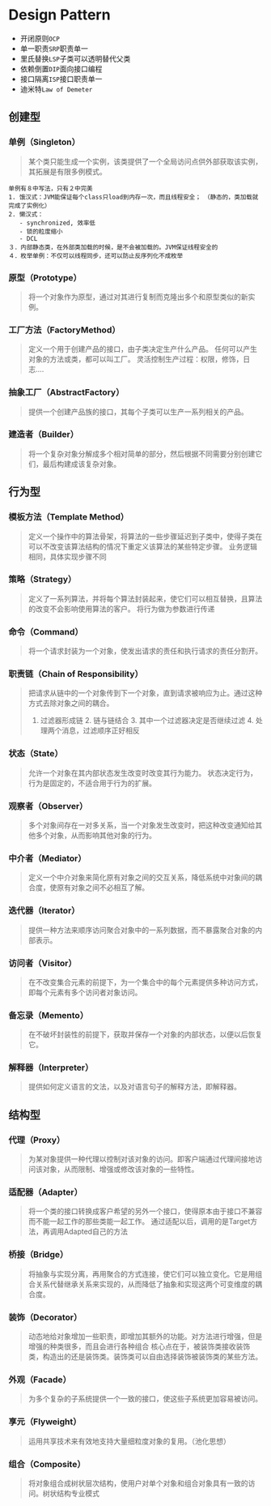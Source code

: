 # Design Pattern

- 开闭原则`OCP`
- 单一职责`SRP`职责单一
- 里氏替换`LSP`子类可以透明替代父类
- 依赖倒置`DIP`面向接口编程
- 接口隔离`ISP`接口职责单一
- 迪米特`Law of Demeter`



## 创建型

### 单例（Singleton）
> 某个类只能生成一个实例，该类提供了一个全局访问点供外部获取该实例，其拓展是有限多例模式。

```text
单例有８中写法，只有２中完美
1. 饿汉式：JVM能保证每个class只load到内存一次，而且线程安全；　（静态的，类加载就完成了实例化）
2. 懒汉式：
   - synchronized, 效率低
   - 锁的粒度缩小
   - DCL
３．内部静态类，在外部类加载的时候，是不会被加载的。JVM保证线程安全的
４．枚举单例：不仅可以线程同步，还可以防止反序列化不成枚举

```


### 原型（Prototype）
> 将一个对象作为原型，通过对其进行复制而克隆出多个和原型类似的新实例。

### 工厂方法（FactoryMethod）
> 定义一个用于创建产品的接口，由子类决定生产什么产品。
> 任何可以产生对象的方法或类，都可以叫工厂。 灵活控制生产过程：权限，修饰，日志....

### 抽象工厂（AbstractFactory）
> 提供一个创建产品族的接口，其每个子类可以生产一系列相关的产品。

### 建造者（Builder）
> 将一个复杂对象分解成多个相对简单的部分，然后根据不同需要分别创建它们，最后构建成该复杂对象。




## 行为型

### 模板方法（Template Method）
> 定义一个操作中的算法骨架，将算法的一些步骤延迟到子类中，使得子类在可以不改变该算法结构的情况下重定义该算法的某些特定步骤。
> 业务逻辑相同，具体实现步骤不同


### 策略（Strategy）
> 定义了一系列算法，并将每个算法封装起来，使它们可以相互替换，且算法的改变不会影响使用算法的客户。
> 将行为做为参数进行传递


### 命令（Command）
> 将一个请求封装为一个对象，使发出请求的责任和执行请求的责任分割开。


### 职责链（Chain of Responsibility）
> 把请求从链中的一个对象传到下一个对象，直到请求被响应为止。通过这种方式去除对象之间的耦合。
> 1. 过滤器形成链 2. 链与链结合 3. 其中一个过滤器决定是否继续过滤 4. 处理两个消息，过滤顺序正好相反


### 状态（State）
> 允许一个对象在其内部状态发生改变时改变其行为能力。
> 状态决定行为，行为是固定的，不适合用于行为的扩展。


### 观察者（Observer）
> 多个对象间存在一对多关系，当一个对象发生改变时，把这种改变通知给其他多个对象，从而影响其他对象的行为。


### 中介者（Mediator）
> 定义一个中介对象来简化原有对象之间的交互关系，降低系统中对象间的耦合度，使原有对象之间不必相互了解。


### 迭代器（Iterator）
> 提供一种方法来顺序访问聚合对象中的一系列数据，而不暴露聚合对象的内部表示。


### 访问者（Visitor）
> 在不改变集合元素的前提下，为一个集合中的每个元素提供多种访问方式，即每个元素有多个访问者对象访问。


### 备忘录（Memento）
> 在不破坏封装性的前提下，获取并保存一个对象的内部状态，以便以后恢复它。


### 解释器（Interpreter）
> 提供如何定义语言的文法，以及对语言句子的解释方法，即解释器。



## 结构型



### 代理（Proxy）
> 为某对象提供一种代理以控制对该对象的访问。即客户端通过代理间接地访问该对象，从而限制、增强或修改该对象的一些特性。

### 适配器（Adapter）
> 将一个类的接口转换成客户希望的另外一个接口，使得原本由于接口不兼容而不能一起工作的那些类能一起工作。
> 通过适配以后，调用的是Target方法，再调用Adapted自己的方法

### 桥接（Bridge）
> 将抽象与实现分离，再用聚合的方式连接，使它们可以独立变化。它是用组合关系代替继承关系来实现的，从而降低了抽象和实现这两个可变维度的耦合度。

### 装饰（Decorator）
> 动态地给对象增加一些职责，即增加其额外的功能。对方法进行增强，但是增强的种类很多，而且会进行各种组合
> 核心点在于，被装饰类接收装饰类，构造出的还是装饰类。装饰类可以自由选择装饰被装饰类的某些方法。

### 外观（Facade）
> 为多个复杂的子系统提供一个一致的接口，使这些子系统更加容易被访问。

### 享元（Flyweight）
> 运用共享技术来有效地支持大量细粒度对象的复用。（池化思想）

### 组合（Composite）
> 将对象组合成树状层次结构，使用户对单个对象和组合对象具有一致的访问。树状结构专业模式
